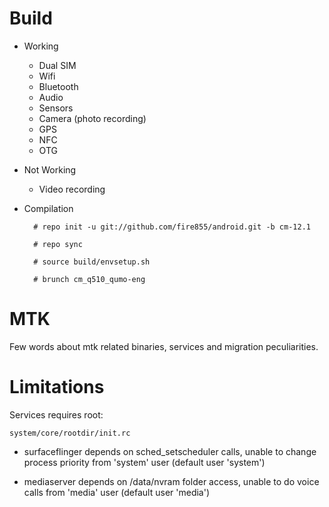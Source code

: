 # Build

* Working
  * Dual SIM
  * Wifi
  * Bluetooth
  * Audio
  * Sensors
  * Camera (photo recording)
  * GPS
  * NFC
  * OTG

* Not Working
  * Video recording

* Compilation

        # repo init -u git://github.com/fire855/android.git -b cm-12.1
        
        # repo sync
        
        # source build/envsetup.sh
        
        # brunch cm_q510_qumo-eng

# MTK

Few words about mtk related binaries, services and migration peculiarities.

# Limitations

Services requires root:

`system/core/rootdir/init.rc`

  * surfaceflinger depends on sched_setscheduler calls, unable to change process priority from 'system' user (default user 'system')

  * mediaserver depends on /data/nvram folder access, unable to do voice calls from 'media' user (default user 'media')
